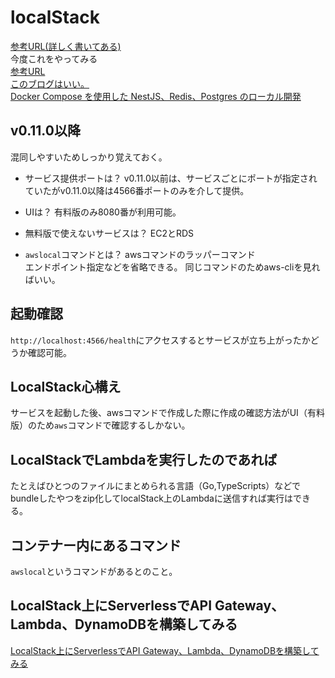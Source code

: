 # localStack
[参考URL(詳しく書いてある)](https://qiita.com/yasomaru/items/fa708a1f21a79e637868)  
今度これをやってみる  
[参考URL](https://pecorino.tokyo/2020/10/10/localstack/)  
[このブログはいい。](https://tech.unifa-e.com/entry/2020/12/16/080000)  
[Docker Compose を使用した NestJS、Redis、Postgres のローカル開発](https://www.tomray.dev/nestjs-docker-compose-postgres#apple-m1-chip-configs)

## v0.11.0以降

混同しやすいためしっかり覚えておく。

- サービス提供ポートは？
v0.11.0以前は、サービスごとにポートが指定されていたがv0.11.0以降は4566番ポートのみを介して提供。

- UIは？
有料版のみ8080番が利用可能。

- 無料版で使えないサービスは？
EC2とRDS

- `awslocal`コマンドとは？
awsコマンドのラッパーコマンド  
エンドポイント指定などを省略できる。
同じコマンドのためaws-cliを見ればいい。


## 起動確認

`http://localhost:4566/health`にアクセスするとサービスが立ち上がったかどうか確認可能。

## LocalStack心構え

サービスを起動した後、awsコマンドで作成した際に作成の確認方法がUI（有料版）のため`aws`コマンドで確認するしかない。

## LocalStackでLambdaを実行したのであれば

たとえばひとつのファイルにまとめられる言語（Go,TypeScripts）などでbundleしたやつをzip化してlocalStack上のLambdaに送信すれば実行はできる。

## コンテナー内にあるコマンド

`awslocal`というコマンドがあるとのこと。

## LocalStack上にServerlessでAPI Gateway、Lambda、DynamoDBを構築してみる

[LocalStack上にServerlessでAPI Gateway、Lambda、DynamoDBを構築してみる](https://zenn.dev/s_ryuuki/articles/5bbbeea5a88c0c)